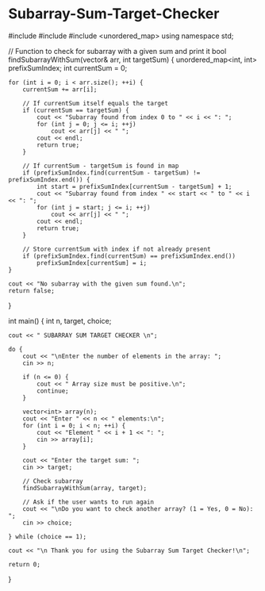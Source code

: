 # Subarray-Sum-Target-Checker
#include <iostream>
#include <vector>
#include <unordered_map>
using namespace std;

// Function to check for subarray with a given sum and print it
bool findSubarrayWithSum(vector<int>& arr, int targetSum) {
    unordered_map<int, int> prefixSumIndex;
    int currentSum = 0;

    for (int i = 0; i < arr.size(); ++i) {
        currentSum += arr[i];

        // If currentSum itself equals the target
        if (currentSum == targetSum) {
            cout << "Subarray found from index 0 to " << i << ": ";
            for (int j = 0; j <= i; ++j)
                cout << arr[j] << " ";
            cout << endl;
            return true;
        }

        // If currentSum - targetSum is found in map
        if (prefixSumIndex.find(currentSum - targetSum) != prefixSumIndex.end()) {
            int start = prefixSumIndex[currentSum - targetSum] + 1;
            cout << "Subarray found from index " << start << " to " << i << ": ";
            for (int j = start; j <= i; ++j)
                cout << arr[j] << " ";
            cout << endl;
            return true;
        }

        // Store currentSum with index if not already present
        if (prefixSumIndex.find(currentSum) == prefixSumIndex.end())
            prefixSumIndex[currentSum] = i;
    }

    cout << "No subarray with the given sum found.\n";
    return false;
}

int main() {
    int n, target, choice;

    cout << " SUBARRAY SUM TARGET CHECKER \n";

    do {
        cout << "\nEnter the number of elements in the array: ";
        cin >> n;

        if (n <= 0) {
            cout << " Array size must be positive.\n";
            continue;
        }

        vector<int> array(n);
        cout << "Enter " << n << " elements:\n";
        for (int i = 0; i < n; ++i) {
            cout << "Element " << i + 1 << ": ";
            cin >> array[i];
        }

        cout << "Enter the target sum: ";
        cin >> target;

        // Check subarray
        findSubarrayWithSum(array, target);

        // Ask if the user wants to run again
        cout << "\nDo you want to check another array? (1 = Yes, 0 = No): ";
        cin >> choice;

    } while (choice == 1);

    cout << "\n Thank you for using the Subarray Sum Target Checker!\n";

    return 0;
}
